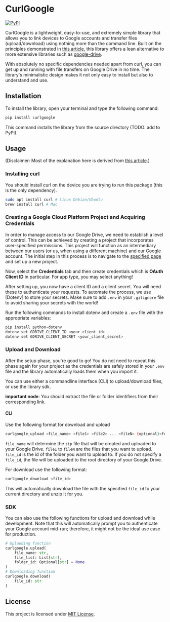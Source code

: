 # CurlGoogle
[![PyPI](https://img.shields.io/pypi/v/curlgoogle.svg?color=green)](https://pypi.org/project/curlgoogle/)

CurlGoogle is a lightweight, easy-to-use, and extremely simple library that allows you to link devices to Google accounts and transfer files (upload/download) using nothing more than the command line. Built on the principles demonstrated in [this article](https://towardsdatascience.com/uploading-files-to-google-drive-directly-from-the-terminal-using-curl-2b89db28bb06), this library offers a lean alternative to more extensive libraries such as [google-drive](https://pypi.org/project/google-drive/). 

With absolutely no specific dependencies needed apart from curl, you can get up and running with file transfers on Google Drive in no time. The library's minimalistic design makes it not only easy to install but also to understand and use.

## Installation
To install the library, open your terminal and type the following command:

```bash
pip install curlgoogle
```
This command installs the library from the source directory (TODO: add to PyPI).

## Usage

(Disclaimer: Most of the explanation here is derived from [this article](https://towardsdatascience.com/uploading-files-to-google-drive-directly-from-the-terminal-using-curl-2b89db28bb06).)

### Installing curl

You should install curl on the device you are trying to run this package (this is the only dependency).
```bash
sudo apt install curl # Linux Debian/Ubuntu
brew install curl # Mac
```
### Creating a Google Cloud Platform Project and Acquiring Credentials
In order to manage access to our Google Drive, we need to establish a level of control. This can be achieved by creating a project that incorporates user-specified permissions. This project will function as an intermediary between our users (or us, when using a different machine) and our Google account. The initial step in this process is to navigate to the [specified page](https://console.developers.google.com/apis/credentials?pli=1) and set up a new project.

Now, select the **Credentials** tab and then create credentials which is **OAuth Client ID** in particular. For app type, you may select anything! 

After setting up, you now have a client ID and a client secret. You will need these to authenticate your requests. To automate the process, we use [Dotenv] to store your secrets. Make sure to add `.env` in your `.gitignore` file to avoid sharing your secrets with the world!

Run the following commands to install dotenv and create a `.env` file with the appropriate variables:

```bash
pip install python-dotenv
dotenv set GDRIVE_CLIENT_ID <your_client_id>
dotenv set GDRIVE_CLIENT_SECRET <your_client_secret>
```

### Upload and Download

After the setup phase, you're good to go! You do not need to repeat this phase again for your project as the credentials are safely stored in your `.env` file and the library automatically loads them when you import it.

You can use either a commandline interface (CLI) to upload/download files, or use the library sdk. 

**important node**: You should extract the file or folder identifiers from their corresponding link.

#### CLI

Use the following format for download and upload
```bash
curlgoogle_upload <file_name> <file1> <file2> ... <fileN> (optional)<folder_id>
```
`file_name` will determine the `zip` file that will be created and uploaded to your Google Drive. `file1` to `fileN` are the files that you want to upload. `file_id` is the id of the folder you want to upload to. If you do not specify a `file_id`, the file will be uploaded to the root directory of your Google Drive.

For download use the following format:
```bash
curlgoogle_download <file_id>
```
This will automatically download the file with the specified `file_id` to your current directory and unzip it for you.

### SDK

You can also use the following functions for upload and download while development. Note that this will automatically prompt you to authenticate your Google account mid-run; therefore, it might not be the ideal use case for production.

```python
# Uplaoding function
curlgoogle.upload(
    file_name: str, 
    file_list: List[str], 
    folder_id: Optional[str] = None
)
# Downloading function
curlgoogle.download(
    file_id: str
)
```

## License
This project is licensed under [MIT License](./LICENSE).
